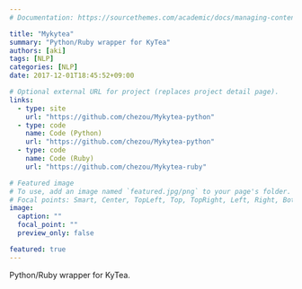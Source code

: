 ```yaml
---
# Documentation: https://sourcethemes.com/academic/docs/managing-content/

title: "Mykytea"
summary: "Python/Ruby wrapper for KyTea"
authors: [aki]
tags: [NLP]
categories: [NLP]
date: 2017-12-01T18:45:52+09:00

# Optional external URL for project (replaces project detail page).
links:
  - type: site
    url: "https://github.com/chezou/Mykytea-python"
  - type: code
    name: Code (Python)
    url: "https://github.com/chezou/Mykytea-python"
  - type: code
    name: Code (Ruby)
    url: "https://github.com/chezou/Mykytea-ruby"

# Featured image
# To use, add an image named `featured.jpg/png` to your page's folder.
# Focal points: Smart, Center, TopLeft, Top, TopRight, Left, Right, BottomLeft, Bottom, BottomRight.
image:
  caption: ""
  focal_point: ""
  preview_only: false

featured: true
---
```


Python/Ruby wrapper for KyTea.